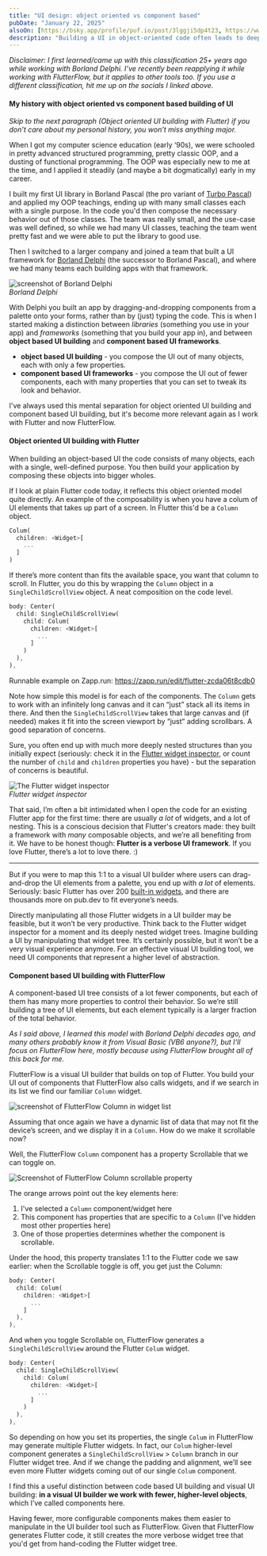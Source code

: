 ```yaml
---
title: "UI design: object oriented vs component based"
pubDate: "January 22, 2025"
alsoOn: [https://bsky.app/profile/puf.io/post/3lggji5dp4t23, https://www.threads.net/@frankpuf/post/DFLaefmM_Yh, https://x.com/puf/status/1882497117840630044, https://c.im/@puf/113879107093629005, https://www.linkedin.com/posts/puf_httpspufiopostscomponent-based-vs-object-based-ui-design-activity-7288262961742168065-kObq/]
description: "Building a UI in object-oriented code often leads to deeply nested object structures, where each object has a single responsibility. Building a UI in a visual component-based builder typically leads to shallower structures with fewer objects, whose behavior is controlled by properties."
---
```


*Disclaimer: I first learned/came up with this classification 25+ years ago while working with Borland Delphi. I’ve recently been reapplying it while working with FlutterFlow, but it applies to other tools too. If you use a different classification, hit me up on the socials I linked above.*

#### My history with object oriented vs component based building of UI

*Skip to the next paragraph (Object oriented UI building with Flutter) if you don’t care about my personal history, you won’t miss anything major.*

When I got my computer science education (early ‘90s), we were schooled in pretty advanced structured programming, pretty classic OOP, and a dusting of functional programming.  The OOP was especially new to me at the time, and I applied it steadily (and maybe a bit dogmatically) early in my career.

I built my first UI library in Borland Pascal (the pro variant of [Turbo Pascal](https://en.wikipedia.org/wiki/Turbo_Pascal)) and applied my OOP teachings, ending up with many small classes each with a single purpose. In the code you'd then compose the necessary behavior out of those classes. The team was really small, and the use-case was well defined, so while we had many UI classes, teaching the team went pretty fast and we were able to put the library to good use.

Then I switched to a larger company and joined a team that built a UI framework for [Borland Delphi](https://en.wikipedia.org/wiki/Delphi_(software)) (the successor to Borland Pascal), and where we had many teams each building apps with that framework. 

![screenshot of Borland Delphi](https://upload.wikimedia.org/wikipedia/en/4/45/Screenshot_of_Delphi_10.4_IDE_with_VCL_designer_and_Dark_Theme.png)\
*Borland Delphi*

With Delphi  you built an app by dragging-and-dropping components from a palette onto your forms, rather than by (just) typing the code. This is when I started making a distinction between *libraries* (something you use in your app) and *frameworks* (something that you build your app in), and between **object based UI building** and **component based UI frameworks**.

 * **object based UI building** - you compose the UI out of many objects, each with only a few properties.
 * **component based UI frameworks** - you compose the UI out of fewer components, each with many properties that you can set to tweak its look and behavior.

I've always used this mental separation for object oriented UI building and component based UI building, but it's become more relevant again as I work with Flutter and now FlutterFlow.

#### Object oriented UI building with Flutter

When building an object-based UI the code consists of many objects, each with a single, well-defined purpose. You then build your application by composing these objects into bigger wholes.

If I look at plain Flutter code today, it reflects this object oriented model quite directly. An example of the composability is when you have a colum of UI elements that takes up part of a screen. In Flutter this'd be a `Column` object.

```dart
Colum(
  children: <Widget>[
    ...
  ]
)
```

If there’s more content than fits the available space, you want that column to scroll. In Flutter, you do this by wrapping the `Column` object in a `SingleChildScrollView` object. A neat composition on the code level.
```dart
body: Center(
  child: SingleChildScrollView(
    child: Colum(
      children: <Widget>[
        ...
      ]
    )
  ),
),
```
Runnable example on Zapp.run: https://zapp.run/edit/flutter-zcda06t8cdb0 

Note how simple this model is for each of the components. The `Column` gets to work with an infinitely long canvas and it can “just” stack all its items in there. And then the `SingleChildScrollView` takes that large canvas and (if needed) makes it fit into the screen viewport by “just” adding scrollbars. A good separation of concerns.

Sure, you often end up with much more deeply nested structures than you initially expect (seriously: check it in the [Flutter widget inspector](https://docs.flutter.dev/tools/devtools/inspector), or count the number of `child` and `children` properties you have) - but the separation of concerns is beautiful.

![The Flutter widget inspector](https://docs.flutter.dev/assets/images/docs/tools/devtools/inspector_screenshot.png)\
*Flutter widget inspector*

That said, I’m often a bit intimidated when I open the code for an existing Flutter app for the first time: there are usually *a lot* of widgets, and a lot of nesting. This is a conscious decision that Flutter's creators made: they built a framework with *many* composable objects, and we’re all benefiting from it. We have to be honest though: **Flutter is a verbose UI framework**. If you love Flutter, there’s a lot to love there. :)

---

But if you were to map this 1:1 to a visual UI builder where users can drag-and-drop the UI elements from a palette, you end up with *a lot* of elements. Seriously: basic Flutter has over 200 [built-in widgets](https://docs.flutter.dev/reference/widgets), and there are thousands more on pub.dev to fit everyone’s needs.

Directly manipulating all those Flutter widgets in a UI builder may be feasible, but it won’t be very productive. Think back to the Flutter widget inspector for a moment and its deeply nested widget trees. Imagine building a UI by manipulating that widget tree. It’s certainly possible, but it won’t be a very visual experience anymore. For an effective visual UI building tool, we need UI components that represent a higher level of abstraction.

#### Component based UI building with FlutterFlow

A component-based UI tree consists of a lot fewer components, but each of them has many more properties to control their behavior. So we’re still building a tree of UI elements, but each element typically is a larger fraction of the total behavior.

*As I said above, I learned this model with Borland Delphi decades ago, and  many others probably know it from Visual Basic (VB6 anyone?), but I'll focus on FlutterFlow here, mostly because using FlutterFlow brought all of this back for me.*

FlutterFlow is a visual UI builder that builds on top of Flutter. You build your UI out of components that FlutterFlow also calls widgets, and if we search in its list we find our familiar `Column` widget.

![screenshot of FlutterFlow Column in widget list](https://i.imgur.com/BvXdwzt.png)

Assuming that once again we have a dynamic list of data that may not fit the device’s screen, and we display it in a `Column`. How do we make it scrollable now?

Well, the FlutterFlow `Column` component has a property Scrollable that we can toggle on.

![Screenshot of FlutterFlow Column scrollable property](https://i.imgur.com/4nJjXO2.png)

The orange arrows point out the key elements here:

1. I've selected a `Column` component/widget here
2. This component has properties that are specific to a `Column` (I've hidden most other properties here)
3. One of those properties determines whether the component is scrollable.

Under the hood, this property translates 1:1 to the Flutter code we saw earlier: when the Scrollable toggle is off, you get just the Column:

```dart
body: Center(
  child: Colum(
    children: <Widget>[
      ...
    ]
  ),
),
```
And when you toggle Scrollable on, FlutterFlow generates a `SingleChildScrollView` around the Flutter `Colum` widget.
```dart
body: Center(
  child: SingleChildScrollView(
    child: Colum(
      children: <Widget>[
        ...
      ]
    )
  ),
),
```

So depending on how you set its properties, the single `Colum` in FlutterFlow may generate multiple Flutter widgets. In fact, our `Colum` higher-level component generates a `SingleChildScrollView` > `Column` branch in our Flutter widget tree. And if we change the padding and alignment, we’ll see even more Flutter widgets coming out of our single `Colum` component.

I find this a useful distinction between code based UI building and visual UI building: **in a visual UI builder we work with fewer, higher-level objects**, which I’ve called components here. 

Having fewer, more configurable components makes them easier to manipulate in the UI builder tool such as FlutterFlow. Given that FlutterFlow generates Flutter code, it still creates the more verbose widget tree that you'd get from hand-coding the Flutter widget tree.
